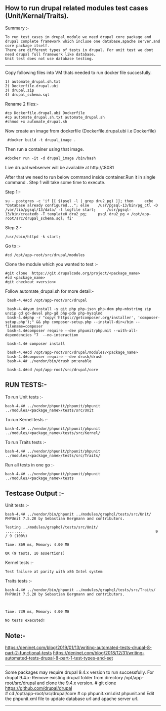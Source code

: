 
How to run drupal related modules test cases (Unit/Kernal/Traits).
-------------

Summary :-
    
    To run test cases in drupal module we need drupal core package and drupal complete framework which incluse one database,apache server,and core package itself.
    There are different types of tests in drupal. For unit test we dont need drupal full framework like database.
    Unit test does not use database testing.
 
*************************

Copy following files into VM thats needed to run docker file succesfully.

    1) automate_drupal.sh.txt
    2) Dockerfile.drupal.ubi
    3) drupal.zip
    4) drupal_schema.sql

Rename 2 files:-

    #cp Dockerfile.drupal.ubi Dockerfile
    #cp automate_drupal.sh.txt automate_drupal.sh
    #chmod +x automate_drupal.sh
     

Now create an image from dockerfile (Dockerfile.drupal.ubi i.e Dockerfile)
  
     #docker build -t drupal_image .
 
Then run a container using that image.

    #docker run -it -d drupal_image /bin/bash

Live drupal webserver will be available at http://<ip>:8081

After that we need to run below command inside container.Run it in single command . Step 1 will take some time to execute. 

Step 1:- 

    su - postgres -c 'if [[ $(psql -l | grep dru2_pg) ]]; then     echo "Database already configured..."; else    /usr/pgsql-13/bin/pg_ctl -D /var/lib/pgsql/13/data/ -l logfile start;     /usr/pgsql-13/bin/createdb -T template0 dru2_pg;     psql dru2_pg < /opt/app-root/src/drupal_schema.sql; fi'

Step 2:-

    /usr/sbin/httpd -k start;


Go to :-

    #cd /opt/app-root/src/drupal/modules

Clone the module which you wanted to test :-

    #git clone  https://git.drupalcode.org/project/<package_name>
    #cd <package_name>
    #git checkout <version>   
  
Follow automate_drupal.sh for more detail:-
  
     bash-4.4#cd /opt/app-root/src/drupal
    
     bash-4.4#yum install -y git php php-json php-dom php-mbstring zip unzip gd gd-devel php-gd php-pdo php-mysqlnd
     bash-4.4#php -r "copy('https://getcomposer.org/installer', 'composer-setup.php');" && php composer-setup.php --install-dir=/bin --filename=composer
     bash-4.4#composer require --dev phpunit/phpunit --with-all-dependencies ^7  --no-interaction
     
     bash-4.4# composer install
     
     bash-4.4#cd /opt/app-root/src/drupal/modules/<package_name>
     bash-4.4#composer require --dev drush/drush
     bash-4.4# ./vendor/bin/drush pm:enable   
     
     bash-4.4#cd /opt/app-root/src/drupal/core
    
 
RUN TESTS:- 
----------

To run Unit tests :-      

    bash-4.4# ../vendor/phpunit/phpunit/phpunit ../modules/<package_name>/tests/src/Unit
    
To run Kernel tests :-      

    bash-4.4# ../vendor/phpunit/phpunit/phpunit ../modules/<package_name>/tests/src/Kernel/

To run Traits tests :-      

    bash-4.4# ../vendor/phpunit/phpunit/phpunit ../modules/<package_name>/tests/src/Traits/
   
Run all tests in one go :-
    
    bash-4.4# ../vendor/phpunit/phpunit/phpunit ../modules/<package_name>/tests
    
    
Testcase Output :-
--------------------------------

Unit tests :-

	bash-4.4# ../vendor/bin/phpunit ../modules/graphql/tests/src/Unit/
	PHPUnit 7.5.20 by Sebastian Bergmann and contributors.

	Testing ../modules/graphql/tests/src/Unit/
	.........                                                           9 / 9 (100%)

	Time: 869 ms, Memory: 4.00 MB

	OK (9 tests, 10 assertions)

Kernel tests :-

	Test failure at parity with x86 Intel system

Traits tests :-

	bash-4.4# ../vendor/bin/phpunit ../modules/graphql/tests/src/Traits/
	PHPUnit 7.5.20 by Sebastian Bergmann and contributors.



	Time: 739 ms, Memory: 4.00 MB

	No tests executed!


Note:-
----------

https://deninet.com/blog/2019/01/13/writing-automated-tests-drupal-8-part-2-functional-tests
https://deninet.com/blog/2018/12/31/writing-automated-tests-drupal-8-part-1-test-types-and-set

-------
  Some packages may require drupal 9.4.x version to run successfully. 
  For drupal 9.4.x: 
    Remove existing drupal folder from directory /opt/app-root/src/drupal and clone the 9.4.x version.
        #  git clone https://github.com/drupal/drupal  
        #  cd /opt/app-root/src/drupal/core
        #  cp phpunit.xml.dist phpunit.xml
    Edit the phpunit.xml file to update database url and apache server url.
    <env name="SIMPLETEST_BASE_URL" value="http://0.0.0.0:8081"/>
    <env name="SIMPLETEST_DB" value="pgsql://postgres:postgres@localhost/dru2_pg"/>
    
-------